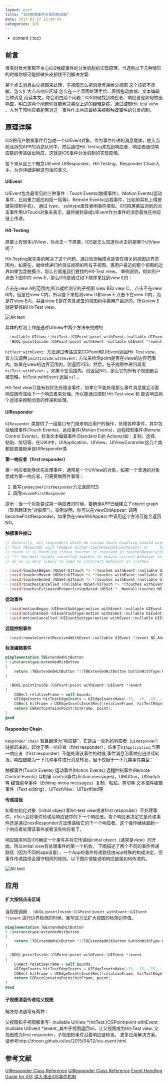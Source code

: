 ```yaml
---
layout: post
title: "IOS触摸事件分发机制详解"
date: 2017-03-27 12:40:54
categories: IOS
---
```


* content
{:toc}
## 前言

很多时候大家都不关心IOS触摸事件的分发机制的实现原理，当遇到以下几种情形的时候你很可能抓破头皮都找不到解决方案:

某个点击消息由父视图来处理，子视图怎么把消息传递给父视图
这个按钮不灵敏，怎么扩大点击响应区域
怎么在一个页面处理手绘、表情拖动放缩、文本编辑三种消息
阅读本文，你会明白两个问题：IOS如何找到响应者、响应者是如何做出响应，明白这两个问题你就能解决类似上述的疑难杂症。通过控制Hit-test view 、人为干预响应者能否对这一事件作出响应最终来控制触摸事件的分发机制。

<!--more-->

## 原理详解

IOS把用户触发事件打包成一个UIEvent对象，作为事件传递的消息载体，放入当前活跃的APP的消息队列中，然后通过Hit-Testing来找到响应者，响应者通过响应链的传递做出响应，这就是IOS事件分发机制的实现原理。

接下来从这三个概念UIEvent,UIResponder、Hit-Testing、Responder Chain入手，为你详细讲解这句话的含义。

#### UIEvent

UIEvent包含最常见的三种事件：Touch Events(触摸事件)、Motion Events(运动事件，比如重力感应和摇一摇等)、Remote Events(远程事件，比如用耳机上得按键来控制手机)， 通过 type、 subtype属性表明事件类型。IOS把屏幕监测到的点击事件用UITouch对象来表示，最终被封装成UIEvent作为事件的消息载体在响应链上传递。

#### Hit-Testing

屏幕上有很多UIView，你点击一下屏幕，IOS是怎么知道你点击的是哪个UIView呢？

Hit-Testing就完美的解决了这个问题，通过检测触摸点是否在相关的视图边界范围内，如果在，就继续递归检测该视图的所有子视图，离用户最近的那个视图的边界如果包含触摸点，那么它就是我们要找的Hit-Test view。
举例说明，假如用户点击下图中的 view E，那么IOS是通过如下顺序来找到view E的：

点击在view A的范围内,所以就检测它的子视图 view B和 view C。
点击不在view B内，但是在view C内，所以接下来检测view D和view E
点击不在view D内，而是在view E内，并且view E是在包含点击的视图树中离用户最近的，所以view E就是要找的Hit-Test view。

![Alt text](/image/IOS_touch_event_distribution_mechanism/1.png)

具体的检测工作是通过UIView中两个方法来完成的

```objectivec
- (nullable UIView *)hitTest:(CGPoint)point withEvent:(nullable UIEvent *)event;   // recursively calls -pointInside:withEvent:. point is in the receiver's coordinate system
- (BOOL)pointInside:(CGPoint)point withEvent:(nullable UIEvent *)event;   // default returns YES if point is in bounds  
```

`hitTest:withEvent:` 方法通过传递进来CGPoint和UIEvent返回Hit-Test view，该方法调用 `pointInside:withEvent:` 方法来检测point是否在view的边界范围内，如果在view的边界范围内，则返回YES，然后，在子视图中递归调用 `hitTest:withEvent:` 。如果不在范围内，则返回NO，那么它的所有子视图都会被忽略，hitTest:withEvent:返回 `nil` 。

Hit-Test view只是有权优先处理该事件，如果它不能处理那么事件消息就会沿着响应链传递给下一个响应者来处理。所以能通过控制 Hit-Test view 和 能否响应两个途径来控制消息的传递和处理。

#### UIResponder

`UIResponder` 类提供了一组接口专门用来响应用户的操作，处理各种事件，其中包括触摸事件(Touch Events)、运动事件(Motion Events)、远程控制事件(Remote Control Events)，标准文本编辑事件(Standard Edit Actions)如：复制、选择、粘贴、剪切等。在UIKit中，UIApplication、UIView、UIViewController这几个类都是直接继承自UIResponder类

**第一响应者（first responder）**

第一响应者能够优先处理事件，通常是一个UIView的对象，如果一个普通的对象想成为第一响应者，只需要做两件事情：

1. 重写`canBecomeFirstResponder`方法返回YES
2. 调用`becomeFirstResponder`

提示：当一个对象变成第一响应者的时候，要确保APP已经建立了object graph（暂且翻译为”对象图“），举例说明，你可以在viewDidAppear: 调用becomeFirstResponder，如果你在viewWillAppear:中调用这个方法可能会返回NO。

**触摸事件接口**

```objectivec
// Generally, all responders which do custom touch handling should override all four of these methods.
// Your responder will receive either touchesEnded:withEvent: or     touchesCancelled:withEvent: for each
// touch it is handling (those touches it received in touchesBegan:withEvent:).
// *** You must handle cancelled touches to ensure correct behavior in your application.  Failure to
// do so is very likely to lead to incorrect behavior or crashes.

- (void)touchesBegan:(NSSet<UITouch *> *)touches withEvent:(nullable UIEvent *)event;
- (void)touchesMoved:(NSSet<UITouch *> *)touches withEvent:(nullable UIEvent *)event;
- (void)touchesEnded:(NSSet<UITouch *> *)touches withEvent:(nullable UIEvent *)event;
- (void)touchesCancelled:(nullable NSSet<UITouch *> *)touches withEvent:(nullable UIEvent *)event;
- (void)touchesEstimatedPropertiesUpdated:(NSSet * _Nonnull)touches NS_AVAILABLE_IOS(9_1);
```

**运动事件**

```objectivec
- (void)motionBegan:(UIEventSubtype)motion withEvent:(nullable UIEvent *)event NS_AVAILABLE_IOS(3_0);
- (void)motionEnded:(UIEventSubtype)motion withEvent:(nullable UIEvent *)event NS_AVAILABLE_IOS(3_0);
- (void)motionCancelled:(UIEventSubtype)motion withEvent:(nullable UIEvent *)event NS_AVAILABLE_IOS(3_0);
```

**远程控制事件**

```objectivec
- (void)remoteControlReceivedWithEvent:(nullable UIEvent *)event NS_AVAILABLE_IOS(4_0);
```

**标准编辑事件**

```objectivec
@implementation TBExtendedHitButton
+ (instancetype)extendedHitButton
{
    return (TBExtendedHitButton *)[TBExtendedHitButton buttonWithType:UIButtonTypeCustom];
}

- (BOOL)pointInside:(CGPoint)point withEvent:(UIEvent *)event
{
    CGRect relativeFrame = self.bounds;
    UIEdgeInsets hitTestEdgeInsets = UIEdgeInsetsMake(-15, -15, -15, -15);
    CGRect hitFrame = UIEdgeInsetsInsetRect(relativeFrame, hitTestEdgeInsets);
    return CGRectContainsPoint(hitFrame, point);
}
@end  
```

#### Responder Chain

`Responder Chain` 暂且翻译为“响应链”，它是由一些列的响应者（`UIResponder`）链接起来的，起始于第一响应者（first responder），结束于`UIApplication`,当第一响应者（first responder）不能处理该事件的时候,事件消息沿着响应链继续转发。响应链能为一下几种事件进行消息转发，但不仅限于一下几类事件类型：

触摸事件(Touch Events)
运动事件(Motion Events)
远程控制事件(Remote Control Events) 耳机等
control事件(Action messages)，UIBUtton，UISwitch等
编辑菜单事件（Editing-menu messages）复制、粘贴、剪切等
文本控件编辑事件（Text editing），UITextView、UITextfiled等

**传递路径**

如果初始化对象（initial object 即hit-test view或者first responder）不处理事件，`UIKit`会将事件传递给响应链中的下一个响应者。每个响应者决定它是传递事件还是通过nextResponder方法传递给它的下一个响应者。这个操作继续直到一个响应者处理该事件或者没有响应者了。

响应链序列在iOS确定一个事件并将它传递给initial object（通常是view）时开始。所以initial view有处理事件的第一个机会。
下图描述了两个不同的事件传递路径（因为不同的app设置），一个App的事件传递路径由app特殊的构成决定，但事件传递路径会遵守相同的规则。以下图片很能说明响应链是如何传递的。

![Alt text](/image/IOS_touch_event_distribution_mechanism/2.png)


## 应用

#### 扩大按钮点击区域

当视图调用 `- (BOOL)pointInside:(CGPoint)point withEvent:(UIEvent *)event` 进行边界检测的时候，重写该方法扩大视图的检测边界值。

```objectivec
@implementation TBExtendedHitButton
+ (instancetype)extendedHitButton
{
    return (TBExtendedHitButton *)[TBExtendedHitButton buttonWithType:UIButtonTypeCustom];
}

- (BOOL)pointInside:(CGPoint)point withEvent:(UIEvent *)event
{
    CGRect relativeFrame = self.bounds;
    UIEdgeInsets hitTestEdgeInsets = UIEdgeInsetsMake(-15, -15, -15, -15);
    CGRect hitFrame = UIEdgeInsetsInsetRect(relativeFrame, hitTestEdgeInsets);
    return CGRectContainsPoint(hitFrame, point);
}
@end  
```

#### 子视图消息传递给父视图

解决办法通常有两种：

父视图和子视图都重写- (nullable UIView *)hitTest:(CGPoint)point withEvent:(nullable UIEvent *)event;,其中子视图返回nil，让父视图成为Hit-Test view.
父视图成为first responder，子视图把事件沿着响应链转发。
更多应用解决方案，请参考http://zhoon.github.io/ios/2015/04/12/ios-event.html

## 参考文献

[UIResponder Class Reference](https://developer.apple.com/library/ios/documentation/UIKit/Reference/UIResponder_Class/)
[UIResponder Class Reference](https://developer.apple.com/library/ios/documentation/UIKit/Reference/UIEvent_Class/index.html)
[Event Handling Guide for iOS](https://developer.apple.com/library/ios/documentation/EventHandling/Conceptual/EventHandlingiPhoneOS/event_delivery_responder_chain/event_delivery_responder_chain.html#//apple_ref/doc/uid/TP40009541-CH4-SW4)
[深入浅出iOS事件机制](http://zhoon.github.io/ios/2015/04/12/ios-event.html)